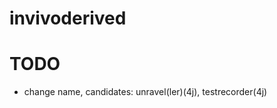 invivoderived
=============

TODO
====
- change name, candidates: unravel(ler)(4j), testrecorder(4j)   